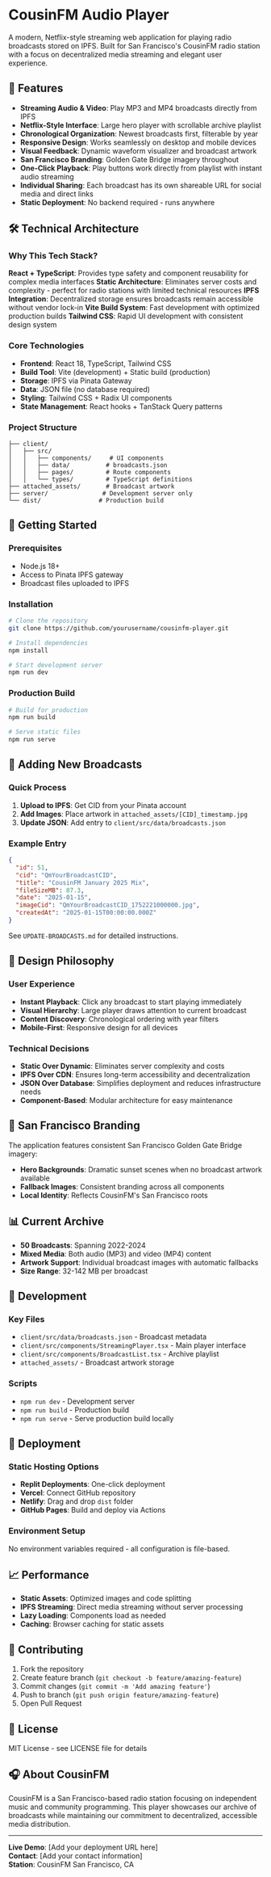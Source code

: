 # CousinFM Audio Player

A modern, Netflix-style streaming web application for playing radio broadcasts stored on IPFS. Built for San Francisco's CousinFM radio station with a focus on decentralized media streaming and elegant user experience.

## 🎵 Features

- **Streaming Audio & Video**: Play MP3 and MP4 broadcasts directly from IPFS
- **Netflix-Style Interface**: Large hero player with scrollable archive playlist
- **Chronological Organization**: Newest broadcasts first, filterable by year
- **Responsive Design**: Works seamlessly on desktop and mobile devices
- **Visual Feedback**: Dynamic waveform visualizer and broadcast artwork
- **San Francisco Branding**: Golden Gate Bridge imagery throughout
- **One-Click Playback**: Play buttons work directly from playlist with instant audio streaming
- **Individual Sharing**: Each broadcast has its own shareable URL for social media and direct links
- **Static Deployment**: No backend required - runs anywhere

## 🛠 Technical Architecture

### Why This Tech Stack?

**React + TypeScript**: Provides type safety and component reusability for complex media interfaces
**Static Architecture**: Eliminates server costs and complexity - perfect for radio stations with limited technical resources
**IPFS Integration**: Decentralized storage ensures broadcasts remain accessible without vendor lock-in
**Vite Build System**: Fast development with optimized production builds
**Tailwind CSS**: Rapid UI development with consistent design system

### Core Technologies

- **Frontend**: React 18, TypeScript, Tailwind CSS
- **Build Tool**: Vite (development) + Static build (production)
- **Storage**: IPFS via Pinata Gateway
- **Data**: JSON file (no database required)
- **Styling**: Tailwind CSS + Radix UI components
- **State Management**: React hooks + TanStack Query patterns

### Project Structure

```
├── client/
│   ├── src/
│   │   ├── components/     # UI components
│   │   ├── data/          # broadcasts.json
│   │   ├── pages/         # Route components
│   │   └── types/         # TypeScript definitions
├── attached_assets/       # Broadcast artwork
├── server/               # Development server only
└── dist/                # Production build
```

## 🚀 Getting Started

### Prerequisites
- Node.js 18+ 
- Access to Pinata IPFS gateway
- Broadcast files uploaded to IPFS

### Installation

```bash
# Clone the repository
git clone https://github.com/yourusername/cousinfm-player.git

# Install dependencies
npm install

# Start development server
npm run dev
```

### Production Build

```bash
# Build for production
npm run build

# Serve static files
npm run serve
```

## 📝 Adding New Broadcasts

### Quick Process

1. **Upload to IPFS**: Get CID from your Pinata account
2. **Add Images**: Place artwork in `attached_assets/[CID]_timestamp.jpg`
3. **Update JSON**: Add entry to `client/src/data/broadcasts.json`

### Example Entry

```json
{
  "id": 51,
  "cid": "QmYourBroadcastCID",
  "title": "CousinFM January 2025 Mix",
  "fileSizeMB": 87.3,
  "date": "2025-01-15",
  "imageCid": "QmYourBroadcastCID_1752221000000.jpg",
  "createdAt": "2025-01-15T00:00:00.000Z"
}
```

See `UPDATE-BROADCASTS.md` for detailed instructions.

## 🎨 Design Philosophy

### User Experience
- **Instant Playback**: Click any broadcast to start playing immediately
- **Visual Hierarchy**: Large player draws attention to current broadcast
- **Content Discovery**: Chronological ordering with year filters
- **Mobile-First**: Responsive design for all devices

### Technical Decisions
- **Static Over Dynamic**: Eliminates server complexity and costs
- **IPFS Over CDN**: Ensures long-term accessibility and decentralization
- **JSON Over Database**: Simplifies deployment and reduces infrastructure needs
- **Component-Based**: Modular architecture for easy maintenance

## 🌉 San Francisco Branding

The application features consistent San Francisco Golden Gate Bridge imagery:
- **Hero Backgrounds**: Dramatic sunset scenes when no broadcast artwork available
- **Fallback Images**: Consistent branding across all components
- **Local Identity**: Reflects CousinFM's San Francisco roots

## 📊 Current Archive

- **50 Broadcasts**: Spanning 2022-2024
- **Mixed Media**: Both audio (MP3) and video (MP4) content
- **Artwork Support**: Individual broadcast images with automatic fallbacks
- **Size Range**: 32-142 MB per broadcast

## 🔧 Development

### Key Files
- `client/src/data/broadcasts.json` - Broadcast metadata
- `client/src/components/StreamingPlayer.tsx` - Main player interface
- `client/src/components/BroadcastList.tsx` - Archive playlist
- `attached_assets/` - Broadcast artwork storage

### Scripts
- `npm run dev` - Development server
- `npm run build` - Production build
- `npm run serve` - Serve production build locally

## 🚀 Deployment

### Static Hosting Options
- **Replit Deployments**: One-click deployment
- **Vercel**: Connect GitHub repository
- **Netlify**: Drag and drop `dist` folder
- **GitHub Pages**: Build and deploy via Actions

### Environment Setup
No environment variables required - all configuration is file-based.

## 📈 Performance

- **Static Assets**: Optimized images and code splitting
- **IPFS Streaming**: Direct media streaming without server processing
- **Lazy Loading**: Components load as needed
- **Caching**: Browser caching for static assets

## 🤝 Contributing

1. Fork the repository
2. Create feature branch (`git checkout -b feature/amazing-feature`)
3. Commit changes (`git commit -m 'Add amazing feature'`)
4. Push to branch (`git push origin feature/amazing-feature`)
5. Open Pull Request

## 📄 License

MIT License - see LICENSE file for details

## 🎧 About CousinFM

CousinFM is a San Francisco-based radio station focusing on independent music and community programming. This player showcases our archive of broadcasts while maintaining our commitment to decentralized, accessible media distribution.

---

**Live Demo**: [Add your deployment URL here]  
**Contact**: [Add your contact information]  
**Station**: CousinFM San Francisco, CA